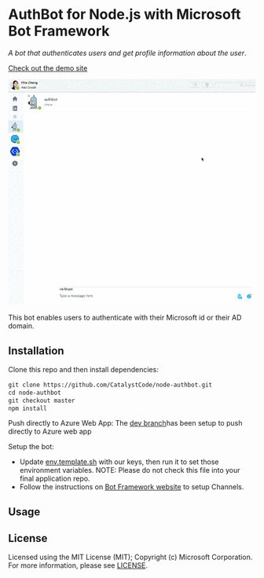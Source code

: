 # AuthBot for Node.js with Microsoft Bot Framework

_A bot that authenticates users and get profile information about the user_.

[Check out the demo site](http://authbot.azurewebsites.net/)

![auth Bot Demo](botdemo.gif)

This bot enables users to authenticate with their Microsoft id or their AD domain.

## Installation

Clone this repo and then install dependencies:

    git clone https://github.com/CatalystCode/node-authbot.git
    cd node-authbot
    git checkout master
    npm install

Push directly to Azure Web App:
     The [dev branch](https://github.com/CatalystCode/node-authbot/tree/dev)has been setup to push directly to Azure web app

Setup the bot:
* Update [env.template.sh](env.template.sh) with our keys, then run it to set those environment variables. NOTE: Please do not check this file into your final application repo.
* Follow the instructions on [Bot Framework website](https://dev.botframework.com/bots) to setup Channels.

## Usage



## License
Licensed using the MIT License (MIT); Copyright (c) Microsoft Corporation. For more information, please see [LICENSE](LICENSE).
